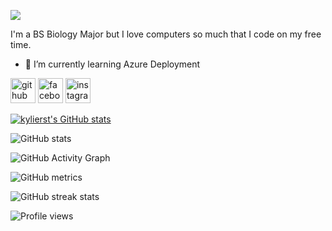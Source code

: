 ![](https://i.pinimg.com/originals/d9/57/b2/d957b2069956b9e23844766ce0c57004.gif)

I'm a BS Biology Major but I love computers so much that I code on my free time.


- 🌱 I’m currently learning Azure Deployment 


[<img src='https://cdn.jsdelivr.net/npm/simple-icons@3.0.1/icons/github.svg' alt='github' height='40'>](https://github.com/kylierst)  [<img src='https://cdn.jsdelivr.net/npm/simple-icons@3.0.1/icons/facebook.svg' alt='facebook' height='40'>](https://www.facebook.com/kylierst)  [<img src='https://cdn.jsdelivr.net/npm/simple-icons@3.0.1/icons/instagram.svg' alt='instagram' height='40'>](https://www.instagram.com/kylierst/)  

[![kylierst's GitHub stats](https://github-readme-stats.vercel.app/api/top-langs/?username=kylierst&exclude_repo=&hide=&langs_count=8&layout=compact)](https://github.com/anuraghazra/github-readme-stats)

![GitHub stats](https://github-readme-stats.vercel.app/api?username=kylierst&show_icons=true)  

![GitHub Activity Graph](https://activity-graph.herokuapp.com/graph?username=kylierst)  

![GitHub metrics](https://metrics.lecoq.io/kylierst)  

![GitHub streak stats](https://github-readme-streak-stats.herokuapp.com/?user=kylierst)  

![Profile views](https://gpvc.arturio.dev/kylierst)  

